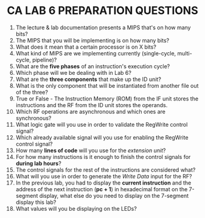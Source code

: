 # CA LAB 6 PREPARATION QUESTIONS

1. The lecture & lab documentation presents a MIPS that's on how many bits?
2. The MIPS that you will be implementing is on how many bits?
3. What does it mean that a certain processor is on X bits?
4. What kind of MIPS are we implementing currently (single-cycle, multi-cycle, pipeline)?
5. What are the **five phases** of an instruction's execution cycle?
6. Which phase will we be dealing with in Lab 6?
7. What are the **three components** that make up the ID unit?
8. What is the only component that will be instantiated from another file out of the three?
9. True or False - The Instruction Memory (ROM) from the IF unit stores the instructions and the RF from the ID unit stores the operands.
10. Which RF operations are asynchronous and which ones are synchronous?
11. What logic gate will you use in order to validate the RegWrite control signal?
12. Which already available signal will you use for enabling the RegWrite control signal?
13. How many **lines of code** will you use for the _extension unit_?
14. For how many instructions is it enough to finish the control signals for **during lab hours**?
15. The control signals for the rest of the instructions are considered what?
16. What will you use in order to generate the _Write Data_ input for the RF?
17. In the previous lab, you had to display the **current instruction** and the address of the next instruction (**pc + 1**) in hexadecimal format on the 7-segment display, what else do you need to display on the 7-segment display this lab?
18. What values will you be displaying on the LEDs?
